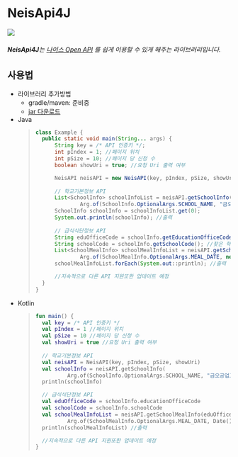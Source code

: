 # NeisApi4J
<img src="https://img.shields.io/badge/release-v1.0.0-blue" /><br />
###### **NeisApi4J**는 [나이스 Open API](https://open.neis.go.kr/portal/mainPage.do) 를 쉽게 이용할 수 있게 해주는 라이브러리입니다.
## 사용법
- 라이브러리 추가방법
  - gradle/maven: 준비중
  - [jar 다운로드](/)
- Java
    > ```java
    > class Example {
    >   public static void main(String... args) {
    >       String key = /* API 인증키 */;
    >       int pIndex = 1; //페이지 위치
    >       int pSize = 10; //페이지 당 신청 수
    >       boolean showUri = true; //요청 Uri 출력 여부
    > 
    >       NeisAPI neisAPI = new NeisAPI(key, pIndex, pSize, showUri);
    >       
    >       // 학교기본정보 API
    >       List<SchoolInfo> schoolInfoList = neisAPI.getSchoolInfo(
    >               Arg.of(SchoolInfo.OptionalArgs.SCHOOL_NAME, "금오공업고등학교")); //'금오공업고등학교'의 정보 조회
    >       SchoolInfo schoolInfo = schoolInfoList.get(0);
    >       System.out.println(schoolInfo); //출력
    >       
    >       // 급식식단정보 API
    >       String eduOfficeCode = schoolInfo.getEducationOfficeCode(); //찾은 학교의 교육청 코드
    >       String schoolCode = schoolInfo.getSchoolCode(); //찾은 학교의 학교 코드
    >       List<SchoolMealInfo> schoolMealInfoList = neisAPI.getSchoolMealInfo(eduOfficeCode, schoolCode,
    >               Arg.of(SchoolMealInfo.OptionalArgs.MEAL_DATE, new Date())); //오늘 급식식단 조회
    >       schoolMealInfoList.forEach(System.out::println); //출력
    > 
    >       //지속적으로 다른 API 지원또한 업데이트 예정
    >   }
    > }
    > ```
- Kotlin
    > ```kotlin
    > fun main() {
    >   val key = /* API 인증키 */
    >   val pIndex = 1 //페이지 위치
    >   val pSize = 10 //페이지 당 신청 수
    >   val showUri = true //요청 Uri 출력 여부
    >   
    >   // 학교기본정보 API
    >   val neisAPI = NeisAPI(key, pIndex, pSize, showUri)
    >   val schoolInfo = neisAPI.getSchoolInfo(
    >           Arg.of(SchoolInfo.OptionalArgs.SCHOOL_NAME, "금오공업고등학교"))[0] //'금오공업고등학교'의 정보 조회
    >   println(schoolInfo)
    > 
    >   // 급식식단정보 API
    >   val eduOfficeCode = schoolInfo.educationOfficeCode
    >   val schoolCode = schoolInfo.schoolCode
    >   val schoolMealInfoList = neisAPI.getSchoolMealInfo(eduOfficeCode, schoolCode,
    >           Arg.of(SchoolMealInfo.OptionalArgs.MEAL_DATE, Date())) //오늘 급식식단 조회
    >   println(schoolMealInfoList) //출력
    > 
    >   //지속적으로 다른 API 지원또한 업데이트 예정
    > }
    > ```